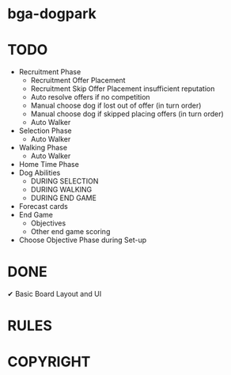 # bga-dogpark

# TODO
- Recruitment Phase
  - Recruitment Offer Placement
  - Recruitment Skip Offer Placement insufficient reputation
  - Auto resolve offers if no competition
  - Manual choose dog if lost out of offer (in turn order)
  - Manual choose dog if skipped placing offers (in turn order)
  - Auto Walker
- Selection Phase
  - Auto Walker
- Walking Phase
  - Auto Walker
- Home Time Phase
- Dog Abilities
  - DURING SELECTION
  - DURING WALKING
  - DURING END GAME
- Forecast cards
- End Game
  - Objectives
  - Other end game scoring
- Choose Objective Phase during Set-up

# DONE
✔ Basic Board Layout and UI

# RULES

# COPYRIGHT



 